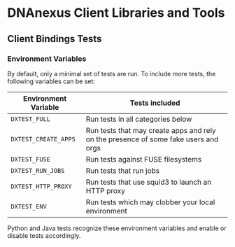 # DNAnexus Client Libraries and Tools

## Client Bindings Tests

### Environment Variables

By default, only a minimal set of tests are run.  To include more
tests, the following variables can be set:

Environment Variable | Tests included
---------------------|---------------
`DXTEST_FULL`        | Run tests in all categories below
`DXTEST_CREATE_APPS` | Run tests that may create apps and rely on the presence of some fake users and orgs
`DXTEST_FUSE`        | Run tests against FUSE filesystems
`DXTEST_RUN_JOBS`    | Run tests that run jobs
`DXTEST_HTTP_PROXY`  | Run tests that use squid3 to launch an HTTP proxy
`DXTEST_ENV`         | Run tests which may clobber your local environment

Python and Java tests recognize these environment variables and enable or
disable tests accordingly.
